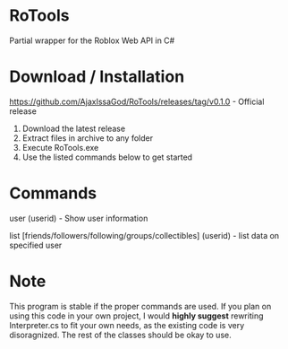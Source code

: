 # RoTools
Partial wrapper for the Roblox Web API in C#

# Download / Installation
https://github.com/AjaxIssaGod/RoTools/releases/tag/v0.1.0 - Official release

1. Download the latest release
2. Extract files in archive to any folder
3. Execute RoTools.exe
4. Use the listed commands below to get started

# Commands
user (userid) - Show user information

list [friends/followers/following/groups/collectibles] (userid) - list data on specified user

# Note
This program is stable if the proper commands are used. If you plan on using this code in your own project, I would **highly suggest** rewriting Interpreter.cs to fit your own needs, as the existing code is very disoragnized. The rest of the classes should be okay to use.
